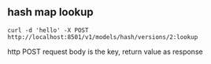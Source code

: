 #

## hash map lookup

```
curl -d 'hello' -X POST http://localhost:8501/v1/models/hash/versions/2:lookup
```

http POST request body is the key, return value as response
